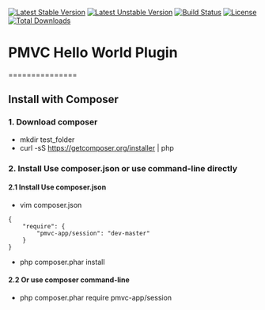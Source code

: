 [![Latest Stable Version](https://poser.pugx.org/pmvc-app/session/v/stable)](https://packagist.org/packages/pmvc-app/session) 
[![Latest Unstable Version](https://poser.pugx.org/pmvc-app/session/v/unstable)](https://packagist.org/packages/pmvc-app/session) 
[![Build Status](https://travis-ci.org/pmvc-app/session.svg?branch=master)](https://travis-ci.org/pmvc-app/session)
[![License](https://poser.pugx.org/pmvc-app/session/license)](https://packagist.org/packages/pmvc-app/session)
[![Total Downloads](https://poser.pugx.org/pmvc-app/session/downloads)](https://packagist.org/packages/pmvc-app/session) 

# PMVC Hello World Plugin 
===============

## Install with Composer
### 1. Download composer
   * mkdir test_folder
   * curl -sS https://getcomposer.org/installer | php

### 2. Install Use composer.json or use command-line directly
#### 2.1 Install Use composer.json
   * vim composer.json
```
{
    "require": {
        "pmvc-app/session": "dev-master"
    }
}
```
   * php composer.phar install

#### 2.2 Or use composer command-line
   * php composer.phar require pmvc-app/session


